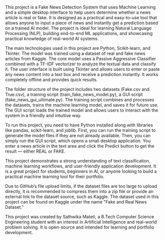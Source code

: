 This project is a Fake News Detection System that uses Machine Learning and a simple desktop interface to help users determine whether a news article is real or fake. It is designed as a practical and easy-to-use tool that allows anyone to input a piece of news and instantly get a prediction based on a trained AI model. The project is ideal for learning Natural Language Processing (NLP), building end-to-end ML applications, and showcasing practical knowledge of real-world AI systems.

The main technologies used in this project are Python, Scikit-learn, and Tkinter. The model was trained using a dataset of real and fake news articles from Kaggle. The core model uses a Passive Aggressive Classifier combined with a TF-IDF vectorizer to analyze the textual data and classify it. The user interface is built using Tkinter and allows users to enter or paste any news content into a text box and receive a prediction instantly. It works completely offline and provides quick results.

The folder structure of the project includes two datasets (Fake.csv and True.csv), a training script (train\_fake\_news\_model.py), a GUI script (fake\_news\_gui\_ultimate.py). The training script combines and processes the datasets, trains the machine learning model, and saves it for future use. The GUI script loads the trained model and allows users to interact with the system in a friendly and intuitive way.

To run this project, you need to have Python installed along with libraries like pandas, scikit-learn, and joblib. First, you can run the training script to generate the model files if they are not already available. Then, you can simply run the GUI script, which opens a small desktop application. You enter a news article in the text area and click the Predict button to get the result — either REAL or FAKE.

This project demonstrates a strong understanding of text classification, machine learning workflows, and user-friendly application development. It is a great project for students, beginners in AI, or anyone looking to build a practical machine learning tool for their portfolio.

Due to GitHub’s file upload limits, if the dataset files are too large to upload directly, it is recommended to compress them into a zip file or provide an external link to the dataset source, such as Kaggle. The dataset used in this project can be found on Kaggle under the name "Fake and Real News Dataset."

This project was created by Sathwika Mateti, a B.Tech Computer Science Engineering student with an interest in Artificial Intelligence and real-world problem solving. It is open-source and intended for learning and portfolio development.

